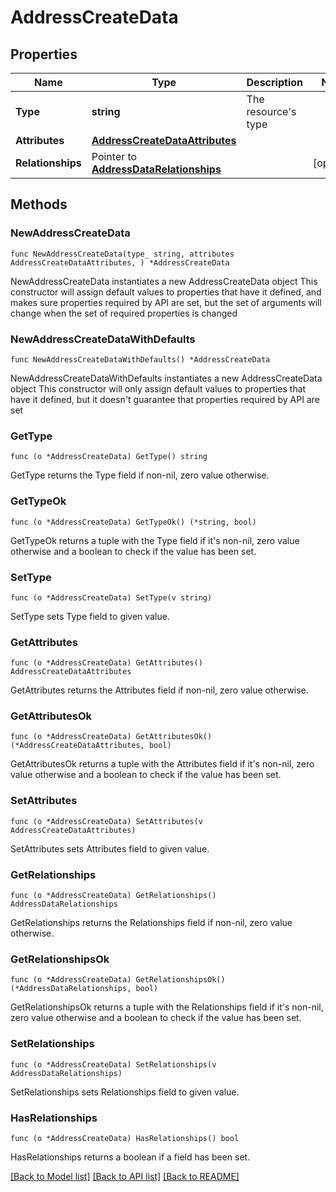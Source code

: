 # AddressCreateData

## Properties

Name | Type | Description | Notes
------------ | ------------- | ------------- | -------------
**Type** | **string** | The resource&#39;s type | 
**Attributes** | [**AddressCreateDataAttributes**](AddressCreateDataAttributes.md) |  | 
**Relationships** | Pointer to [**AddressDataRelationships**](AddressDataRelationships.md) |  | [optional] 

## Methods

### NewAddressCreateData

`func NewAddressCreateData(type_ string, attributes AddressCreateDataAttributes, ) *AddressCreateData`

NewAddressCreateData instantiates a new AddressCreateData object
This constructor will assign default values to properties that have it defined,
and makes sure properties required by API are set, but the set of arguments
will change when the set of required properties is changed

### NewAddressCreateDataWithDefaults

`func NewAddressCreateDataWithDefaults() *AddressCreateData`

NewAddressCreateDataWithDefaults instantiates a new AddressCreateData object
This constructor will only assign default values to properties that have it defined,
but it doesn't guarantee that properties required by API are set

### GetType

`func (o *AddressCreateData) GetType() string`

GetType returns the Type field if non-nil, zero value otherwise.

### GetTypeOk

`func (o *AddressCreateData) GetTypeOk() (*string, bool)`

GetTypeOk returns a tuple with the Type field if it's non-nil, zero value otherwise
and a boolean to check if the value has been set.

### SetType

`func (o *AddressCreateData) SetType(v string)`

SetType sets Type field to given value.


### GetAttributes

`func (o *AddressCreateData) GetAttributes() AddressCreateDataAttributes`

GetAttributes returns the Attributes field if non-nil, zero value otherwise.

### GetAttributesOk

`func (o *AddressCreateData) GetAttributesOk() (*AddressCreateDataAttributes, bool)`

GetAttributesOk returns a tuple with the Attributes field if it's non-nil, zero value otherwise
and a boolean to check if the value has been set.

### SetAttributes

`func (o *AddressCreateData) SetAttributes(v AddressCreateDataAttributes)`

SetAttributes sets Attributes field to given value.


### GetRelationships

`func (o *AddressCreateData) GetRelationships() AddressDataRelationships`

GetRelationships returns the Relationships field if non-nil, zero value otherwise.

### GetRelationshipsOk

`func (o *AddressCreateData) GetRelationshipsOk() (*AddressDataRelationships, bool)`

GetRelationshipsOk returns a tuple with the Relationships field if it's non-nil, zero value otherwise
and a boolean to check if the value has been set.

### SetRelationships

`func (o *AddressCreateData) SetRelationships(v AddressDataRelationships)`

SetRelationships sets Relationships field to given value.

### HasRelationships

`func (o *AddressCreateData) HasRelationships() bool`

HasRelationships returns a boolean if a field has been set.


[[Back to Model list]](../README.md#documentation-for-models) [[Back to API list]](../README.md#documentation-for-api-endpoints) [[Back to README]](../README.md)


